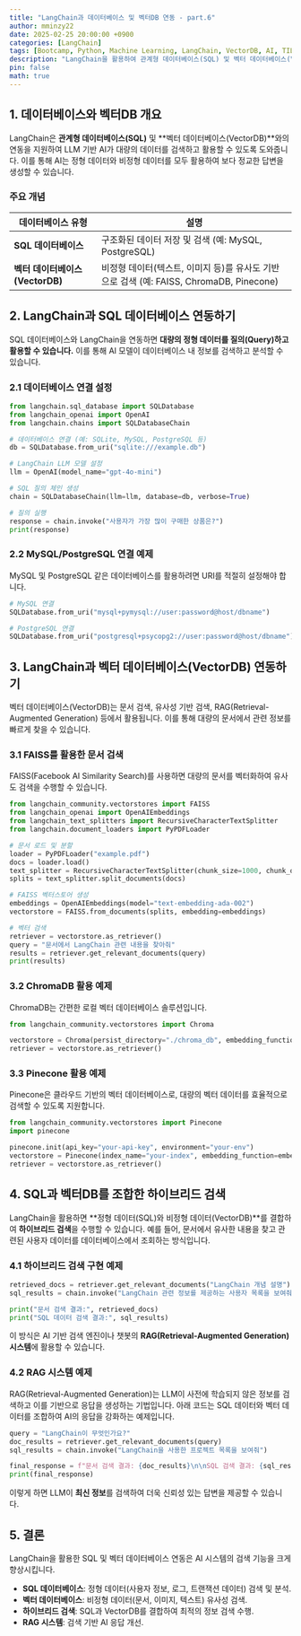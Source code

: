 ```yaml
---
title: "LangChain과 데이터베이스 및 벡터DB 연동 - part.6"
author: mminzy22
date: 2025-02-25 20:00:00 +0900
categories: [LangChain]
tags: [Bootcamp, Python, Machine Learning, LangChain, VectorDB, AI, TIL]
description: "LangChain을 활용하여 관계형 데이터베이스(SQL) 및 벡터 데이터베이스(VectorDB)와 연동하는 방법을 소개합니다."
pin: false
math: true
---
```



## 1. 데이터베이스와 벡터DB 개요

LangChain은 **관계형 데이터베이스(SQL)** 및 **벡터 데이터베이스(VectorDB)**와의 연동을 지원하여 LLM 기반 AI가 대량의 데이터를 검색하고 활용할 수 있도록 도와줍니다. 이를 통해 AI는 정형 데이터와 비정형 데이터를 모두 활용하여 보다 정교한 답변을 생성할 수 있습니다.

### 주요 개념

| 데이터베이스 유형 | 설명 |
|-------------------|------------------------------------------------|
| **SQL 데이터베이스** | 구조화된 데이터 저장 및 검색 (예: MySQL, PostgreSQL) |
| **벡터 데이터베이스(VectorDB)** | 비정형 데이터(텍스트, 이미지 등)를 유사도 기반으로 검색 (예: FAISS, ChromaDB, Pinecone) |


## 2. LangChain과 SQL 데이터베이스 연동하기

SQL 데이터베이스와 LangChain을 연동하면 **대량의 정형 데이터를 질의(Query)하고 활용할 수 있습니다.** 이를 통해 AI 모델이 데이터베이스 내 정보를 검색하고 분석할 수 있습니다.

### 2.1 데이터베이스 연결 설정

```python
from langchain.sql_database import SQLDatabase
from langchain_openai import OpenAI
from langchain.chains import SQLDatabaseChain

# 데이터베이스 연결 (예: SQLite, MySQL, PostgreSQL 등)
db = SQLDatabase.from_uri("sqlite:///example.db")

# LangChain LLM 모델 설정
llm = OpenAI(model_name="gpt-4o-mini")

# SQL 질의 체인 생성
chain = SQLDatabaseChain(llm=llm, database=db, verbose=True)

# 질의 실행
response = chain.invoke("사용자가 가장 많이 구매한 상품은?")
print(response)
```

### 2.2 MySQL/PostgreSQL 연결 예제

MySQL 및 PostgreSQL 같은 데이터베이스를 활용하려면 URI를 적절히 설정해야 합니다.

```python
# MySQL 연결
SQLDatabase.from_uri("mysql+pymysql://user:password@host/dbname")

# PostgreSQL 연결
SQLDatabase.from_uri("postgresql+psycopg2://user:password@host/dbname")
```


## 3. LangChain과 벡터 데이터베이스(VectorDB) 연동하기

벡터 데이터베이스(VectorDB)는 문서 검색, 유사성 기반 검색, RAG(Retrieval-Augmented Generation) 등에서 활용됩니다. 이를 통해 대량의 문서에서 관련 정보를 빠르게 찾을 수 있습니다.

### 3.1 FAISS를 활용한 문서 검색

FAISS(Facebook AI Similarity Search)를 사용하면 대량의 문서를 벡터화하여 유사도 검색을 수행할 수 있습니다.

```python
from langchain_community.vectorstores import FAISS
from langchain_openai import OpenAIEmbeddings
from langchain_text_splitters import RecursiveCharacterTextSplitter
from langchain.document_loaders import PyPDFLoader

# 문서 로드 및 분할
loader = PyPDFLoader("example.pdf")
docs = loader.load()
text_splitter = RecursiveCharacterTextSplitter(chunk_size=1000, chunk_overlap=100)
splits = text_splitter.split_documents(docs)

# FAISS 벡터스토어 생성
embeddings = OpenAIEmbeddings(model="text-embedding-ada-002")
vectorstore = FAISS.from_documents(splits, embedding=embeddings)

# 벡터 검색
retriever = vectorstore.as_retriever()
query = "문서에서 LangChain 관련 내용을 찾아줘"
results = retriever.get_relevant_documents(query)
print(results)
```

### 3.2 ChromaDB 활용 예제

ChromaDB는 간편한 로컬 벡터 데이터베이스 솔루션입니다.

```python
from langchain_community.vectorstores import Chroma

vectorstore = Chroma(persist_directory="./chroma_db", embedding_function=embeddings)
retriever = vectorstore.as_retriever()
```

### 3.3 Pinecone 활용 예제

Pinecone은 클라우드 기반의 벡터 데이터베이스로, 대량의 벡터 데이터를 효율적으로 검색할 수 있도록 지원합니다.

```python
from langchain_community.vectorstores import Pinecone
import pinecone

pinecone.init(api_key="your-api-key", environment="your-env")
vectorstore = Pinecone(index_name="your-index", embedding_function=embeddings)
retriever = vectorstore.as_retriever()
```


## 4. SQL과 벡터DB를 조합한 하이브리드 검색

LangChain을 활용하면 **정형 데이터(SQL)와 비정형 데이터(VectorDB)**를 결합하여 **하이브리드 검색**을 수행할 수 있습니다. 예를 들어, 문서에서 유사한 내용을 찾고 관련된 사용자 데이터를 데이터베이스에서 조회하는 방식입니다.

### 4.1 하이브리드 검색 구현 예제

```python
retrieved_docs = retriever.get_relevant_documents("LangChain 개념 설명")
sql_results = chain.invoke("LangChain 관련 정보를 제공하는 사용자 목록을 보여줘")

print("문서 검색 결과:", retrieved_docs)
print("SQL 데이터 검색 결과:", sql_results)
```

이 방식은 AI 기반 검색 엔진이나 챗봇의 **RAG(Retrieval-Augmented Generation) 시스템**에 활용할 수 있습니다.

### 4.2 RAG 시스템 예제

RAG(Retrieval-Augmented Generation)는 LLM이 사전에 학습되지 않은 정보를 검색하고 이를 기반으로 응답을 생성하는 기법입니다. 아래 코드는 SQL 데이터와 벡터 데이터를 조합하여 AI의 응답을 강화하는 예제입니다.

```python
query = "LangChain이 무엇인가요?"
doc_results = retriever.get_relevant_documents(query)
sql_results = chain.invoke("LangChain을 사용한 프로젝트 목록을 보여줘")

final_response = f"문서 검색 결과: {doc_results}\n\nSQL 검색 결과: {sql_results}"
print(final_response)
```

이렇게 하면 LLM이 **최신 정보**를 검색하여 더욱 신뢰성 있는 답변을 제공할 수 있습니다.


## 5. 결론

LangChain을 활용한 SQL 및 벡터 데이터베이스 연동은 AI 시스템의 검색 기능을 크게 향상시킵니다.

- **SQL 데이터베이스**: 정형 데이터(사용자 정보, 로그, 트랜잭션 데이터) 검색 및 분석.
- **벡터 데이터베이스**: 비정형 데이터(문서, 이미지, 텍스트) 유사성 검색.
- **하이브리드 검색**: SQL과 VectorDB를 결합하여 최적의 정보 검색 수행.
- **RAG 시스템**: 검색 기반 AI 응답 개선.

